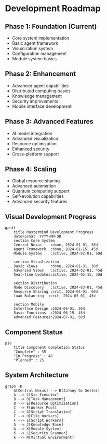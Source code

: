 # Development Roadmap

## Phase 1: Foundation (Current)
- Core system implementation
- Basic agent framework
- Visualization system
- Configuration management
- Module system basics

## Phase 2: Enhancement
- Advanced agent capabilities
- Distributed computing basics
- Knowledge management
- Security improvements
- Mobile interface development

## Phase 3: Advanced Features
- AI model integration
- Advanced visualization
- Resource optimization
- Enhanced security
- Cross-platform support

## Phase 4: Scaling
- Global resource sharing
- Advanced automation
- Quantum computing support
- Self-evolution capabilities
- Advanced security features

## Visual Development Progress

```mermaid
gantt
    title Mastermind Development Progress
    dateFormat  YYYY-MM-DD
    section Core System
    Central Nexus    :done, 2024-01-01, 30d
    Agent Framework  :done, 2024-01-15, 45d
    Module System    :active, 2024-02-01, 60d
    
    section Visualization
    Basic Views      :done, 2024-01-01, 30d
    Advanced Views   :active, 2024-02-01, 45d
    Real-time Updates:active, 2024-02-15, 30d
    
    section Distribution
    Node Discovery   :active, 2024-03-01, 45d
    Resource Sharing :crit, 2024-04-01, 60d
    Load Balancing  :crit, 2024-05-01, 45d
    
    section Mobile
    Interface Design :2024-06-01, 30d
    Basic Functions  :2024-06-15, 45d
    Advanced Features:2024-07-01, 60d
```

## Component Status

```mermaid
pie
    title Component Completion Status
    "Complete" : 35
    "In Progress" : 40
    "Planned" : 25
```

## System Architecture

```mermaid
graph TD
    A[Central Nexus] --> B[Johnny Go Getter]
    A --> C[Sir Executor]
    B --> D[Task Management]
    B --> E[Resource Optimization]
    C --> F[Worker Pool]
    C --> G[Script Translation]
    F --> H[File Workers]
    F --> I[Script Workers]
    A --> J[Knowledge Base]
    A --> K[Module System]
    K --> L[Security Scanner]
    K --> M[Virtual Environment]
```